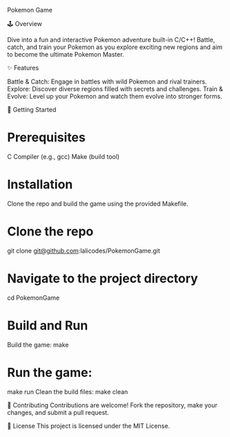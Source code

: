 Pokemon Game


🕹️ Overview

Dive into a fun and interactive Pokemon adventure built-in C/C++! Battle, catch, and train your Pokemon as you explore exciting new regions and aim to become the ultimate Pokemon Master.

✨ Features

Battle & Catch: Engage in battles with wild Pokemon and rival trainers.
Explore: Discover diverse regions filled with secrets and challenges.
Train & Evolve: Level up your Pokemon and watch them evolve into stronger forms.

🚀 Getting Started

# Prerequisites
C Compiler (e.g., gcc)
Make (build tool)

# Installation
Clone the repo and build the game using the provided Makefile.

# Clone the repo
git clone git@github.com:lalicodes/PokemonGame.git

# Navigate to the project directory
cd PokemonGame

# Build and Run
Build the game:
make

# Run the game:

make run
Clean the build files:
make clean


🤝 Contributing
Contributions are welcome! Fork the repository, make your changes, and submit a pull request.

📜 License
This project is licensed under the MIT License.

